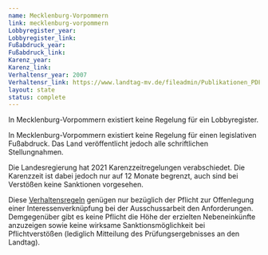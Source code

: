 ```yaml
---
name: Mecklenburg-Vorpommern
link: mecklenburg-vorpommern
Lobbyregister_year:
Lobbyregister_link: 
Fußabdruck_year:
Fußabdruck_link: 
Karenz_year: 
Karenz_link: 
Verhaltensr_year: 2007
Verhaltensr_link: https://www.landtag-mv.de/fileadmin/Publikationen_PDF/Geschaeftsordnung_WP6.pdf
layout: state
status: complete
---
```


In Mecklenburg-Vorpommern existiert keine Regelung für ein Lobbyregister.

In Mecklenburg-Vorpommern existiert keine Regelung für einen legislativen Fußabdruck. Das Land veröffentlicht jedoch alle schriftlichen Stellungnahmen.

Die Landesregierung hat 2021 Karenzzeitregelungen verabschiedet. Die Karenzzeit ist dabei jedoch nur auf 12 Monate begrenzt, auch sind bei Verstößen keine Sanktionen vorgesehen.

Diese [Verhaltensregeln](https://www.landtag-mv.de/fileadmin/Publikationen_PDF/Geschaeftsordnung_WP6.pdf) genügen nur bezüglich der Pflicht zur Offenlegung einer Interessenverknüpfung bei der Ausschussarbeit den Anforderungen. Demgegenüber gibt es keine Pflicht die Höhe der erzielten Nebeneinkünfte anzuzeigen sowie keine wirksame Sanktionsmöglichkeit bei Pflichtverstößen (lediglich Mitteilung des Prüfungsergebnisses an den Landtag).
